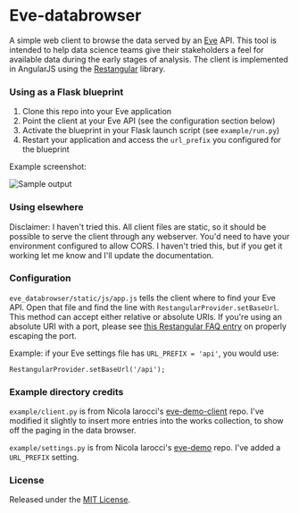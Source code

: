 Eve-databrowser
===============

A simple web client to browse the data served by an [Eve](https://github.com/nicolaiarocci/eve) API. This tool is intended to help data science teams give their stakeholders a feel for available data during the early stages of analysis. The client is implemented in AngularJS using the [Restangular](https://github.com/mgonto/restangular) library.

### Using as a Flask blueprint

1. Clone this repo into your Eve application
2. Point the client at your Eve API (see the configuration section below)
3. Activate the blueprint in your Flask launch script (see `example/run.py`)
4. Restart your application and access the `url_prefix` you configured for the blueprint

Example screenshot:

![Sample output](http://charonex.com/img/databrowser-example.png)

### Using elsewhere

Disclaimer: I haven't tried this. All client files are static, so it should be possible to serve the client through any webserver. You'd need to have your environment configured to allow CORS. I haven't tried this, but if you get it working let me know and I'll update the documentation.

### Configuration

`eve_databrowser/static/js/app.js` tells the client where to find your Eve API. Open that file and find the line with `RestangularProvider.setBaseUrl`. This method can accept either relative or absolute URIs. If you're using an absolute URI with a port, please see [this Restangular FAQ entry](https://github.com/mgonto/restangular#when-i-set-baseurl-with-a-port-its-stripped-out) on properly escaping the port.

Example: if your Eve settings file has `URL_PREFIX = 'api'`, you would use:
    
    RestangularProvider.setBaseUrl('/api');

### Example directory credits

`example/client.py` is from Nicola Iarocci's [eve-demo-client](https://github.com/nicolaiarocci/eve-demo-client) repo. I've modified it slightly to insert more entries into the works collection, to show off the paging in the data browser.

`example/settings.py` is from Nicola Iarocci's [eve-demo](https://github.com/nicolaiarocci/eve-demo) repo. I've added a `URL_PREFIX` setting.

### License

Released under the [MIT License](http://www.opensource.org/licenses/MIT).
